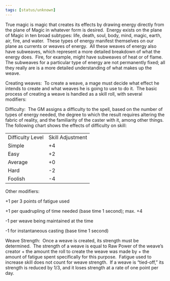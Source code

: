 ```yaml
---
tags: [status/unknown]
---
```


True magic is magic that creates its effects by drawing energy directly from the plane of Magic in whatever form is desired.  Energy exists on the plane of Magic in ten broad subtypes: life, death, soul, body, mind, magic, earth, air, fire, and water.  These types of energy manifest themselves on our plane as currents or weaves of energy.  All these weaves of energy also have subweaves, which represent a more detailed breakdown of what the energy does.  Fire, for example, might have subweaves of heat or of flame.  The subweaves for a particular type of energy are not permanently fixed; all they really are is a more detailed understanding of what makes up the weave.   

Creating weaves:  To create a weave, a mage must decide what effect he intends to create and what weaves he is going to use to do it.  The basic process of creating a weave is handled as a skill roll, with several modifiers: 

Difficulty:  The GM assigns a difficulty to the spell, based on the number of types of energy needed, the degree to which the result requires altering the fabric of reality, and the familiarity of the caster with it, among other things.  The following chart shows the effects of difficulty on skill: 

|   |   |
|---|---|
|Difficulty Level|Skill Adjustment|
|Simple|+4|
|Easy|+2|
|Average|+0|
|Hard|-2|
|Foolish|-4|

Other modifiers: 

+1 per 3 points of fatigue used 

+1 per quadrupling of time needed (base time 1 second); max. +4 

-1 per weave being maintained at the time 

-1 for instantaneous casting (base time 1 second) 

Weave Strength:  Once a weave is created, its strength must be determined.  The strength of a weave is equal to Raw Power of the weave’s creator + the amount the roll to create the weave was made by + the amount of fatigue spent specifically for this purpose.  Fatigue used to increase skill does not count for weave strength.  If a weave is “tied-off,” its strength is reduced by 1/3, and it loses strength at a rate of one point per day.
